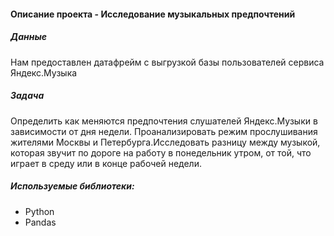 #### Описание проекта - Исследование музыкальных предпочтений 

##### Данные
Нам предоставлен датафрейм с выгрузкой базы пользователей сервиса Яндекс.Музыка

##### Задача
Определить как меняются предпочтения слушателей Яндекс.Музыки в зависимости от дня недели. Проанализировать режим прослушивания жителями Москвы и Петербурга.Исследовать разницу между музыкой, которая звучит по дороге на работу в понедельник утром, от той, что играет в среду или в конце рабочей недели.

##### Используемые библиотеки:
- Python
- Pandas
